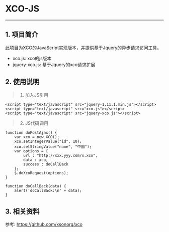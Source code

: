 # XCO-JS

------

## 1. 项目简介

此项目为XCO的JavaScript实现版本，并提供基于Jquery的异步请求访问工具。

*  xco.js: xco的js版本
*  jquery-xco.js: 基于Jquery的xco请求扩展

## 2. 使用说明

> 1. 加入JS引用

	<script type="text/javascript" src="jquery-1.11.1.min.js"></script>
	<script type="text/javascript" src="xco.js"></script>
	<script type="text/javascript" src="jquery-xco.js"></script>

> 2. JS代码调用

	function doPostAjax() {
		var xco = new XCO();
		xco.setIntegerValue("id", 10);
		xco.setStringValue("name", "中国");
		var options = {
			url : "http://xxx.yyy.com/x.xco",
			data : xco,
			success : doCallBack
		};
		$.doXcoRequest(options);
	}
	
	function doCallBack(data) {
		alert('doCallBack:\n' + data);
	}


## 3. 相关资料

参考: <https://github.com/xsonorg/xco>